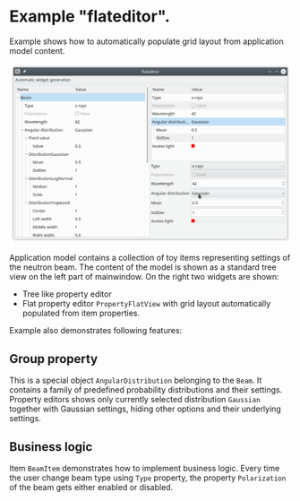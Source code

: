 # Example "flateditor".

Example shows how to automatically populate grid layout from 
application model content.

![flateditor](../../doc/flateditor.png)


Application model contains a collection of toy items representing
settings of the neutron beam. The content of the model is shown as a standard tree view on the left part of mainwindow. On the right two widgets are shown:
  
+ Tree like property editor
+ Flat property editor `PropertyFlatView` with grid layout automatically populated from item properties.

Example also demonstrates following features:

## Group property

This is a special object `AngularDistribution` belonging to the `Beam`. It contains a family of predefined probability distributions and their settings.
Property editors shows only currently selected distribution `Gaussian` together with Gaussian settings, hiding other options and their underlying settings.

## Business logic

Item `BeamItem` demonstrates how to implement business logic. Every time the user change beam type using `Type` property, the property `Polarization` of the beam gets either enabled or disabled.
